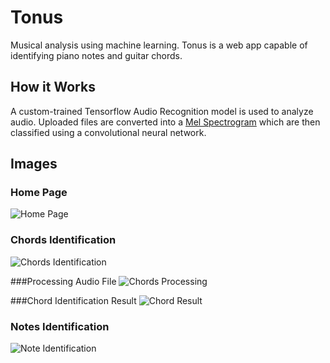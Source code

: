 # Tonus
Musical analysis using machine learning. Tonus is a web app capable of identifying piano notes and guitar chords. 

## How it Works
A custom-trained Tensorflow Audio Recognition model is used to analyze audio. Uploaded files are converted into a [Mel Spectrogram](http://www.speech.cs.cmu.edu/15-492/slides/03_mfcc.pdf) which are then classified using a convolutional neural network.

## Images
### Home Page
![Home Page](https://i.imgur.com/gs6OJJ4.png)

### Chords Identification
![Chords Identification](https://i.imgur.com/I2ecYwY.png)

###Processing Audio File
![Chords Processing](https://i.imgur.com/rQnij1q.png)

###Chord Identification Result
![Chord Result](https://i.imgur.com/CNYwNuA.png)

### Notes Identification
![Note Identification](https://i.imgur.com/z71Kx0r.png)
